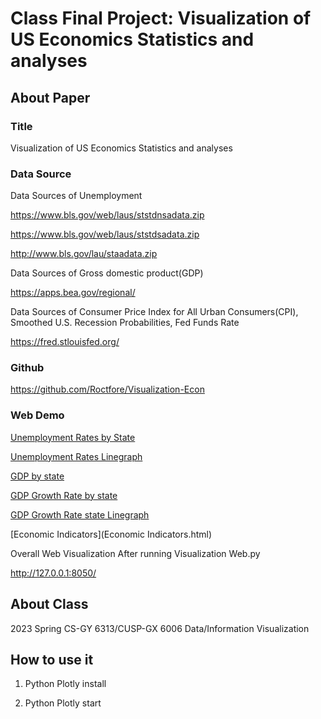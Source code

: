# Class Final Project: Visualization of US Economics Statistics and analyses

## About Paper

### Title
Visualization of US Economics Statistics and analyses

### Data Source
Data Sources of Unemployment

https://www.bls.gov/web/laus/ststdnsadata.zip

https://www.bls.gov/web/laus/ststdsadata.zip

http://www.bls.gov/lau/staadata.zip

Data Sources of Gross domestic product(GDP)

https://apps.bea.gov/regional/

Data Sources of Consumer Price Index for All Urban Consumers(CPI), Smoothed U.S. Recession Probabilities, Fed Funds Rate

https://fred.stlouisfed.org/

### Github
https://github.com/Roctfore/Visualization-Econ

### Web Demo
[Unemployment Rates by State](unemployment_rates_by_state.html)

[Unemployment Rates Linegraph](unemployment_rates_state_linegraph.html)

[GDP by state](GDP_by_state.html)

[GDP Growth Rate by state](GDP_Growth_Rate_by_state.html)

[GDP Growth Rate state Linegraph](GDP_Growth_Rate_state_Linegraph.html)

[Economic Indicators](Economic Indicators.html)

Overall Web Visualization After running Visualization Web.py

http://127.0.0.1:8050/

## About Class

2023 Spring CS-GY 6313/CUSP-GX 6006 Data/Information Visualization

## How to use it

1. Python Plotly install

2. Python Plotly start
